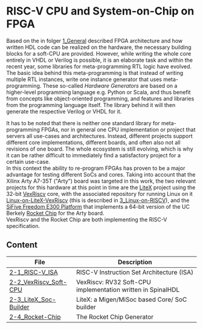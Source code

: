 # RISC-V CPU and System-on-Chip on FPGA

Based on the in folger [1_General](../1_General) described FPGA architecture and how written HDL code can be realized on the hardware, the necessary building blocks for a soft-CPU are provided.
However, while writing the whole core entirely in VHDL or Verilog is possible, it is an elaborate task and within the recent year, some libraries for meta-programming RTL logic have evolved.
The basic idea behind this meta-programming is that instead of writing multiple RTL instances, write one instance generator that uses meta-programming.
These so-called *Hardware Generators* are based on a higher-level programming language e.g. Python or Scala, and thus benefit from concepts like object-oriented programming, and features and libraries from the programming language itself.
The library behind it will then generate the respective Verilog or VHDL for it.

It has to be noted that there is neither one standard library for meta-programming FPGAs, nor in general one CPU implementation or project that servers all use-cases and architectures.
Instead, different projects support different core implementations, different boards, and often also not all revisions of one board.
The whole ecosystem is still evolving, which is why it can be rather difficult to immediately find a satisfactory project for a certain use-case.  
In this context the ability to re-program FPGAs has proven to be a major advantage for testing different SoCs and cores.
Taking into account that the Xilinx Arty A7-35T ("Arty") board was targeted in this work, the two relevant projects for this hardware at this point in time are the [LiteX](https://github.com/enjoy-digital/litex) project using the 32-bit [VexRiscv](https://github.com/SpinalHDL/VexRiscv) core, with the associated repository for running Linux on it [Linux-on-LiteX-VexRiscv](https://github.com/litex-hub/linux-on-litex-vexriscv) (this is described in [3_Linux-on-RISCV](../3_Linux-on-RISCV)), and the [SiFive Freedom E300 Platform](https://github.com/sifive/freedom) that implements a 64-bit version of the UC Berkely [Rocket Chip](rocket-chip/Ressources/EECS-2016-17.pdf) for the Arty board.  
VexRiscv and the Rocket Chip are both implementing the RISC-V specification.

## Content

File | Description
-|-
[2-1_RISC-V_ISA](2-1_RISC-V_ISA.md)|  RISC-V Instruction Set Architecture (ISA)
[2-2_VexRiscv_Soft-CPU](2-2_VexRiscv_Soft-CPU.md)| VexRiscv: RV32 Soft-CPU implementation written in SpinalHDL
[2-3_LiteX_Soc-Builder](2-3_LiteX_Soc-Builder.md) | LiteX: a Migen/MiSoc based Core/ SoC builder
[2-4_Rocket-Chip](2-4_Rocket-Chip.md) | The Rocket Chip Generator
